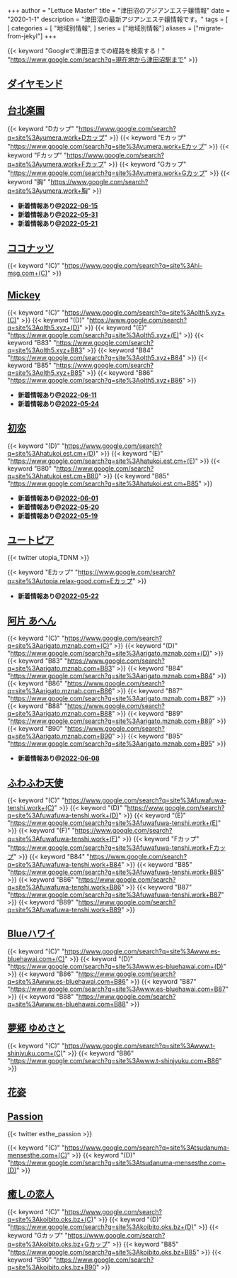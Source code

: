 +++
author = "Lettuce Master"
title = "津田沼のアジアンエステ嬢情報"
date = "2020-1-1"
description = "津田沼の最新アジアンエステ嬢情報です。"
tags = [
]
categories = [
    "地域別情報",
]
series = ["地域別情報"]
aliases = ["migrate-from-jekyl"]
+++

{{< keyword "Googleで津田沼までの経路を検索する！" "https://www.google.com/search?q=現在地から津田沼駅まで" >}}

## [ダイヤモンド](http://n-rlx.com/)


## [台北楽園](http://yumera.work/)
{{< keyword "Dカップ" "https://www.google.com/search?q=site%3Ayumera.work+Dカップ" >}} {{< keyword "Eカップ" "https://www.google.com/search?q=site%3Ayumera.work+Eカップ" >}} {{< keyword "Fカップ" "https://www.google.com/search?q=site%3Ayumera.work+Fカップ" >}} {{< keyword "Gカップ" "https://www.google.com/search?q=site%3Ayumera.work+Gカップ" >}} {{< keyword "胸" "https://www.google.com/search?q=site%3Ayumera.work+胸" >}} 

- **新着情報あり@[2022-06-15](/post/2022-06-15)**
- **新着情報あり@[2022-05-31](/post/2022-05-31)**
- **新着情報あり@[2022-05-21](/post/2022-05-21)**
## [ココナッツ](http://hi-msg.com/coconut/)
{{< keyword "(C)" "https://www.google.com/search?q=site%3Ahi-msg.com+(C)" >}} 

## [Mickey](http://olth5.xyz/)
{{< keyword "(C)" "https://www.google.com/search?q=site%3Aolth5.xyz+(C)" >}} {{< keyword "(D)" "https://www.google.com/search?q=site%3Aolth5.xyz+(D)" >}} {{< keyword "(E)" "https://www.google.com/search?q=site%3Aolth5.xyz+(E)" >}} {{< keyword "B83" "https://www.google.com/search?q=site%3Aolth5.xyz+B83" >}} {{< keyword "B84" "https://www.google.com/search?q=site%3Aolth5.xyz+B84" >}} {{< keyword "B85" "https://www.google.com/search?q=site%3Aolth5.xyz+B85" >}} {{< keyword "B86" "https://www.google.com/search?q=site%3Aolth5.xyz+B86" >}} 

- **新着情報あり@[2022-06-11](/post/2022-06-11)**
- **新着情報あり@[2022-05-24](/post/2022-05-24)**
## [初恋](https://hatukoi.est.cm/)
{{< keyword "(D)" "https://www.google.com/search?q=site%3Ahatukoi.est.cm+(D)" >}} {{< keyword "(E)" "https://www.google.com/search?q=site%3Ahatukoi.est.cm+(E)" >}} {{< keyword "B80" "https://www.google.com/search?q=site%3Ahatukoi.est.cm+B80" >}} {{< keyword "B85" "https://www.google.com/search?q=site%3Ahatukoi.est.cm+B85" >}} 

- **新着情報あり@[2022-06-01](/post/2022-06-01)**
- **新着情報あり@[2022-05-20](/post/2022-05-20)**
- **新着情報あり@[2022-05-19](/post/2022-05-19)**
## [ユートピア](http://utopia.relax-good.com/)


{{< twitter utopia_TDNM >}}

{{< keyword "Eカップ" "https://www.google.com/search?q=site%3Autopia.relax-good.com+Eカップ" >}} 

- **新着情報あり@[2022-05-22](/post/2022-05-22)**
## [阿片 あへん](http://arigato.mznab.com/)
{{< keyword "(C)" "https://www.google.com/search?q=site%3Aarigato.mznab.com+(C)" >}} {{< keyword "(D)" "https://www.google.com/search?q=site%3Aarigato.mznab.com+(D)" >}} {{< keyword "B83" "https://www.google.com/search?q=site%3Aarigato.mznab.com+B83" >}} {{< keyword "B84" "https://www.google.com/search?q=site%3Aarigato.mznab.com+B84" >}} {{< keyword "B86" "https://www.google.com/search?q=site%3Aarigato.mznab.com+B86" >}} {{< keyword "B87" "https://www.google.com/search?q=site%3Aarigato.mznab.com+B87" >}} {{< keyword "B88" "https://www.google.com/search?q=site%3Aarigato.mznab.com+B88" >}} {{< keyword "B89" "https://www.google.com/search?q=site%3Aarigato.mznab.com+B89" >}} {{< keyword "B90" "https://www.google.com/search?q=site%3Aarigato.mznab.com+B90" >}} {{< keyword "B95" "https://www.google.com/search?q=site%3Aarigato.mznab.com+B95" >}} 

- **新着情報あり@[2022-06-08](/post/2022-06-08)**
## [ふわふわ天使](http://fuwafuwa-tenshi.work/)
{{< keyword "(C)" "https://www.google.com/search?q=site%3Afuwafuwa-tenshi.work+(C)" >}} {{< keyword "(D)" "https://www.google.com/search?q=site%3Afuwafuwa-tenshi.work+(D)" >}} {{< keyword "(E)" "https://www.google.com/search?q=site%3Afuwafuwa-tenshi.work+(E)" >}} {{< keyword "(F)" "https://www.google.com/search?q=site%3Afuwafuwa-tenshi.work+(F)" >}} {{< keyword "Fカップ" "https://www.google.com/search?q=site%3Afuwafuwa-tenshi.work+Fカップ" >}} {{< keyword "B84" "https://www.google.com/search?q=site%3Afuwafuwa-tenshi.work+B84" >}} {{< keyword "B85" "https://www.google.com/search?q=site%3Afuwafuwa-tenshi.work+B85" >}} {{< keyword "B86" "https://www.google.com/search?q=site%3Afuwafuwa-tenshi.work+B86" >}} {{< keyword "B87" "https://www.google.com/search?q=site%3Afuwafuwa-tenshi.work+B87" >}} {{< keyword "B89" "https://www.google.com/search?q=site%3Afuwafuwa-tenshi.work+B89" >}} 

## [Blueハワイ](http://www.es-bluehawai.com/)
{{< keyword "(C)" "https://www.google.com/search?q=site%3Awww.es-bluehawai.com+(C)" >}} {{< keyword "(D)" "https://www.google.com/search?q=site%3Awww.es-bluehawai.com+(D)" >}} {{< keyword "B86" "https://www.google.com/search?q=site%3Awww.es-bluehawai.com+B86" >}} {{< keyword "B87" "https://www.google.com/search?q=site%3Awww.es-bluehawai.com+B87" >}} {{< keyword "B88" "https://www.google.com/search?q=site%3Awww.es-bluehawai.com+B88" >}} 

## [夢郷 ゆめさと](http://www.t-shinjyuku.com/)
{{< keyword "(C)" "https://www.google.com/search?q=site%3Awww.t-shinjyuku.com+(C)" >}} {{< keyword "B86" "https://www.google.com/search?q=site%3Awww.t-shinjyuku.com+B86" >}} 

## [花姿](http://es-tsudanuma.com/)


## [Passion](https://tsudanuma-mensesthe.com/)


{{< twitter esthe_passion >}}

{{< keyword "(C)" "https://www.google.com/search?q=site%3Atsudanuma-mensesthe.com+(C)" >}} {{< keyword "(D)" "https://www.google.com/search?q=site%3Atsudanuma-mensesthe.com+(D)" >}} 

## [癒しの恋人](https://koibito.oks.bz/)
{{< keyword "(C)" "https://www.google.com/search?q=site%3Akoibito.oks.bz+(C)" >}} {{< keyword "(D)" "https://www.google.com/search?q=site%3Akoibito.oks.bz+(D)" >}} {{< keyword "Gカップ" "https://www.google.com/search?q=site%3Akoibito.oks.bz+Gカップ" >}} {{< keyword "B85" "https://www.google.com/search?q=site%3Akoibito.oks.bz+B85" >}} {{< keyword "B90" "https://www.google.com/search?q=site%3Akoibito.oks.bz+B90" >}} 

